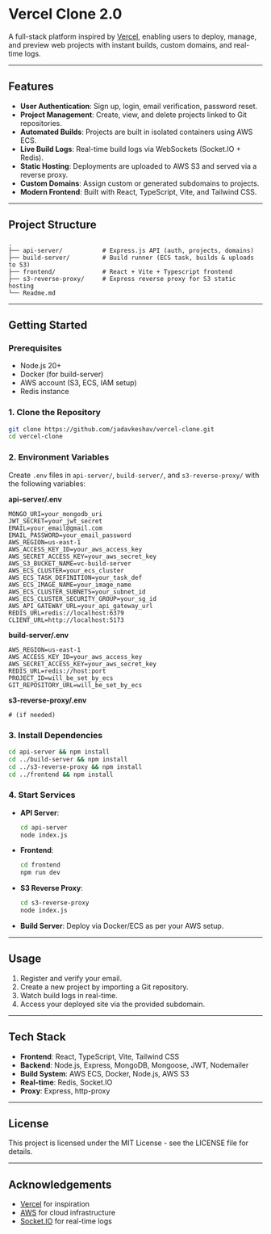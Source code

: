 # Vercel Clone 2.0

A full-stack platform inspired by [Vercel](https://vercel.com), enabling users to deploy, manage, and preview web projects with instant builds, custom domains, and real-time logs.

---

## Features

- **User Authentication**: Sign up, login, email verification, password reset.
- **Project Management**: Create, view, and delete projects linked to Git repositories.
- **Automated Builds**: Projects are built in isolated containers using AWS ECS.
- **Live Build Logs**: Real-time build logs via WebSockets (Socket.IO + Redis).
- **Static Hosting**: Deployments are uploaded to AWS S3 and served via a reverse proxy.
- **Custom Domains**: Assign custom or generated subdomains to projects.
- **Modern Frontend**: Built with React, TypeScript, Vite, and Tailwind CSS.

---

## Project Structure

```
.
├── api-server/           # Express.js API (auth, projects, domains)
├── build-server/         # Build runner (ECS task, builds & uploads to S3)
├── frontend/             # React + Vite + Typescript frontend
├── s3-reverse-proxy/     # Express reverse proxy for S3 static hosting
└── Readme.md

```

---

## Getting Started

### Prerequisites

- Node.js 20+
- Docker (for build-server)
- AWS account (S3, ECS, IAM setup)
- Redis instance

### 1. Clone the Repository

```sh
git clone https://github.com/jadavkeshav/vercel-clone.git
cd vercel-clone
```

### 2. Environment Variables

Create `.env` files in `api-server/`, `build-server/`, and `s3-reverse-proxy/` with the following variables:

**api-server/.env**

```
MONGO_URI=your_mongodb_uri
JWT_SECRET=your_jwt_secret
EMAIL=your_email@gmail.com
EMAIL_PASSWORD=your_email_password
AWS_REGION=us-east-1
AWS_ACCESS_KEY_ID=your_aws_access_key
AWS_SECRET_ACCESS_KEY=your_aws_secret_key
AWS_S3_BUCKET_NAME=vc-build-server
AWS_ECS_CLUSTER=your_ecs_cluster
AWS_ECS_TASK_DEFINITION=your_task_def
AWS_ECS_IMAGE_NAME=your_image_name
AWS_ECS_CLUSTER_SUBNETS=your_subnet_id
AWS_ECS_CLUSTER_SECURITY_GROUP=your_sg_id
AWS_API_GATEWAY_URL=your_api_gateway_url
REDIS_URL=redis://localhost:6379
CLIENT_URL=http://localhost:5173
```

**build-server/.env**

```
AWS_REGION=us-east-1
AWS_ACCESS_KEY_ID=your_aws_access_key
AWS_SECRET_ACCESS_KEY=your_aws_secret_key
REDIS_URL=redis://host:port
PROJECT_ID=will_be_set_by_ecs
GIT_REPOSITORY_URL=will_be_set_by_ecs
```

**s3-reverse-proxy/.env**

```
# (if needed)
```

### 3. Install Dependencies

```sh
cd api-server && npm install
cd ../build-server && npm install
cd ../s3-reverse-proxy && npm install
cd ../frontend && npm install
```

### 4. Start Services

- **API Server**:

  ```sh
  cd api-server
  node index.js
  ```
- **Frontend**:

  ```sh
  cd frontend
  npm run dev
  ```
- **S3 Reverse Proxy**:

  ```sh
  cd s3-reverse-proxy
  node index.js
  ```
- **Build Server**:
  Deploy via Docker/ECS as per your AWS setup.

---

## Usage

1. Register and verify your email.
2. Create a new project by importing a Git repository.
3. Watch build logs in real-time.
4. Access your deployed site via the provided subdomain.

---

## Tech Stack

- **Frontend**: React, TypeScript, Vite, Tailwind CSS
- **Backend**: Node.js, Express, MongoDB, Mongoose, JWT, Nodemailer
- **Build System**: AWS ECS, Docker, Node.js, AWS S3
- **Real-time**: Redis, Socket.IO
- **Proxy**: Express, http-proxy

---

## License

This project is licensed under the MIT License - see the LICENSE file for details.

---

## Acknowledgements

- [Vercel](https://vercel.com) for inspiration
- [AWS](https://aws.amazon.com/) for cloud infrastructure
- [Socket.IO](https://socket.io/) for real-time logs
